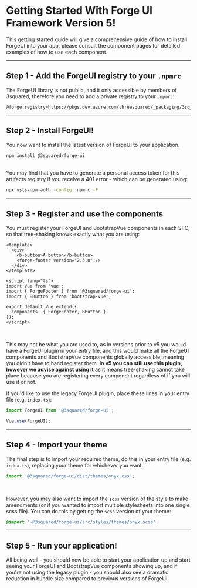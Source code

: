 <br />

# Getting Started With Forge UI Framework Version 5!

This getting started guide will give a comprehensive guide of how to install ForgeUI into your app, please consult the component pages for detailed examples of how to use each component.

---

## Step 1 - Add the ForgeUI registry to your `.npmrc`

The ForgeUI library is not public, and it only accessible by members of 3squared, therefore you need to add a private registry to your `.npmrc`:

```npmrc
@forge:registry=https://pkgs.dev.azure.com/threesquared/_packaging/3sq_npm/npm/registry/
```

---

## Step 2 - Install ForgeUI!

You now want to install the latest version of ForgeUI to your application.

```bash
npm install @3squared/forge-ui
```

<br />
You may find that you have to generate a personal access token for this artifacts registry if you receive a 401 error - which can be generated using:

```bash
npx vsts-npm-auth -config .npmrc -F
```

---

## Step 3 - Register and use the components

You must register your ForgeUI and BootstrapVue components in each SFC, so that tree-shaking knows exactly what you are using:

```markup
<template>
  <div>
    <b-button>A button</b-button>
    <forge-footer version="2.3.0" />
  </div>
</template>

<script lang="ts">
import Vue from 'vue';
import { ForgeFooter } from '@3squared/forge-ui';
import { BButton } from 'bootstrap-vue';

export default Vue.extend({
  components: { ForgeFooter, BButton }
});
</script>
```

<br />

This may not be what you are used to, as in versions prior to v5 you would have a ForgeUI plugin in your entry file, and this would make all the ForgeUI components and BootstrapVue components globally accessible; meaning you didn't have to hand register them. **In v5 you can still use this plugin, however we advise against using it** as it means tree-shaking cannot take place because you are registering every component regardless of if you will use it or not.

If you'd like to use the legacy ForgeUI plugin, place these lines in your entry file (e.g. `index.ts`):

```js
import ForgeUI from '@3squared/forge-ui';

Vue.use(ForgeUI);
```

---

## Step 4 - Import your theme

The final step is to import your required theme, do this in your entry file (e.g. `index.ts`), replacing your theme for whichever you want:

```js
import '@3squared/forge-ui/dist/themes/onyx.css';
```

<br />

However, you may also want to import the `scss` version of the style to make amendments (or if you wanted to import multiple stylesheets into one single scss file). You can do this by getting the `scss` version of your theme:

```scss
@import '~@3squared/forge-ui/src/styles/themes/onyx.scss';
```

---

## Step 5 - Run your application!

All being well - you should now be able to start your application up and start seeing your ForgeUI and BootstrapVue components showing up, and if you're not using the legacy plugin - you should also see a dramatic reduction in bundle size compared to previous versions of ForgeUI.

<br />
<br />
